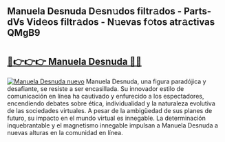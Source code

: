 ## Manuela Desnuda D𝚎sn𝚞dos filtr𝚊dos - Parts-dVs Vid𝚎os filtr𝚊dos - N𝚞evas f𝚘tos atr𝚊ctivas QMgB9

# <h2><a href="http://mbch8gb.tromn.icu/?c=Manuela+Desnuda">🔗👉👉👉 Manuela Desnuda 🔗🔗</a></h2>

[![Manuela Desnuda nuevo](https://i.imgur.com/pEAQMta.gif)](http://mbch8gb.tromn.icu/?c=Manuela+Desnuda)
Manuela Desnuda, una figura paradójica y desafiante, se resiste a ser encasillada. Su innovador estilo de comunicación en línea ha cautivado y enfurecido a los espectadores, encendiendo debates sobre ética, individualidad y la naturaleza evolutiva de las sociedades virtuales. A pesar de la ambigüedad de sus planes de futuro, su impacto en el mundo virtual es innegable. La determinación inquebrantable y el magnetismo innegable impulsan a Manuela Desnuda a nuevas alturas en la comunidad en línea.

